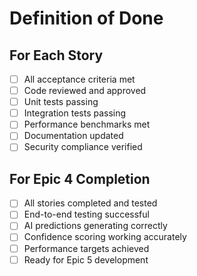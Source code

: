 # Definition of Done

## For Each Story
- [ ] All acceptance criteria met
- [ ] Code reviewed and approved
- [ ] Unit tests passing
- [ ] Integration tests passing
- [ ] Performance benchmarks met
- [ ] Documentation updated
- [ ] Security compliance verified

## For Epic 4 Completion
- [ ] All stories completed and tested
- [ ] End-to-end testing successful
- [ ] AI predictions generating correctly
- [ ] Confidence scoring working accurately
- [ ] Performance targets achieved
- [ ] Ready for Epic 5 development
